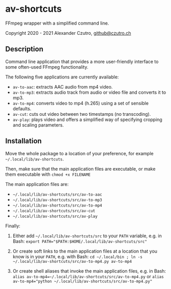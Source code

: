 # av-shortcuts

FFmpeg wrapper with a simplified command line.

Copyright 2020 - 2021 Alexander Czutro, github@czutro.ch

## Description

Command line application that provides a more user-friendly
interface to some often-used FFmpeg functionality.

The following five applications are currently available:

* `av-to-aac`: extracts AAC audio from mp4 video.
* `av-to-mp3`: extracts audio track from audio or video file
               and converts it to mp3.
* `av-to-mp4`: converts video to mp4 (h.265) using a set of sensible 
               defaults.
* `av-cut`:    cuts out video between two timestamps (no transcoding). 
* `av-play`:   plays video and offers a simplified way of specifying
               cropping and scaling parameters.

## Installation

Move the whole package to a location of your preference, for example
`~/.local/lib/av-shortcuts`.

Then, make sure that the main application files are executable, or make
them executable with `chmod +x FILENAME`

The main application files are:

* `~/.local/lib/av-shortcuts/src/av-to-aac`
* `~/.local/lib/av-shortcuts/src/av-to-mp3`
* `~/.local/lib/av-shortcuts/src/av-to-mp4`
* `~/.local/lib/av-shortcuts/src/av-cut`  
* `~/.local/lib/av-shortcuts/src/av-play`

Finally:

1. Either add `~/.local/lib/av-shortcuts/src` to your `PATH` variable,
   e.g. in Bash: `export PATH="$PATH:$HOME/.local/lib/av-shortcuts/src"`
   
2. Or create soft links to the main application files at a location
   that you know is in your `PATH`, e.g. with Bash: `cd ~/.local/bin ;
   ln -s ~/.local/lib/av-shortcuts/src/av-to-mp4.py av-to-mp4`
   
3. Or create shell aliases that invoke the main application files, e.g.
   in Bash: `alias av-to-mp4=~/.local/lib/av-shortcuts/src/av-to-mp4.py`
   or `alias av-to-mp4="python ~/.local/lib/av-shortcuts/src/av-to-mp4.py"` 
